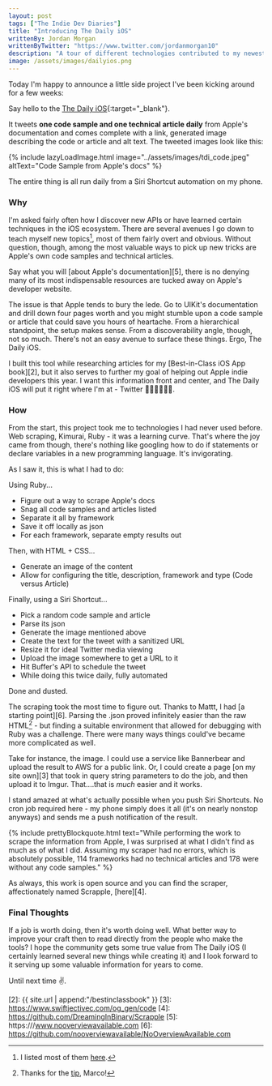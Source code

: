 ```yaml
---
layout: post
tags: ["The Indie Dev Diaries"]
title: "Introducing The Daily iOS"
writtenBy: Jordan Morgan
writtenByTwitter: "https://www.twitter.com/jordanmorgan10"
description: "A tour of different technologies contributed to my newest mini project, The Daily iOS."
image: /assets/images/dailyios.png
---
```


Today I'm happy to announce a little side project I've been kicking around for a few weeks:

Say hello to the [The Daily iOS][1]{:target="_blank"}. 

It tweets **one code sample and one technical article daily** from Apple's documentation and comes complete with a link, generated image describing the code or article and alt text. The tweeted images look like this:

{% include lazyLoadImage.html image="../assets/images/tdi_code.jpeg" altText="Code Sample from Apple's docs" %}

The entire thing is all run daily from a Siri Shortcut automation on my phone.

### Why
I'm asked fairly often how I discover new APIs or have learned certain techniques in the iOS ecosystem. There are several avenues I go down to teach myself new topics[^1], most of them fairly overt and obvious. Without question, though, among the most valuable ways to pick up new tricks are Apple's own code samples and technical articles.   

Say what you will [about Apple's documentation][5], there is no denying many of its most indispensable resources are tucked away on Apple's developer website. 

The issue is that Apple tends to bury the lede. Go to UIKit's documentation and drill down four pages worth and you might stumble upon a code sample or article that could save you hours of heartache. From a hierarchical standpoint, the setup makes sense. From a discoverability angle, though, not so much. There's not an easy avenue to surface these things. Ergo, The Daily iOS.

I built this tool while researching articles for my [Best-in-Class iOS App book][2], but it also serves to further my goal of helping out Apple indie developers this year. I want this information front and center, and The Daily iOS will put it right where I'm at - Twitter 🤦🏻‍♂️🤷🏻‍♂️. 

### How
From the start, this project took me to technologies I had never used before. Web scraping, Kimurai, Ruby - it was a learning curve. That's where the joy came from though, there's nothing like googling how to do if statements or declare variables in a new programming language. It's invigorating. 

As I saw it, this is what I had to do:

<span class="font-mono font-bold">Using Ruby...</span>
- Figure out a way to scrape Apple's docs
- Snag all code samples and articles listed
- Separate it all by framework
- Save it off locally as json
- For each framework, separate empty results out

<span class="font-mono font-bold">Then, with HTML + CSS...</span>
- Generate an image of the content
- Allow for configuring the title, description, framework and type (Code versus Article)

<span class="font-mono font-bold">Finally, using a Siri Shortcut...</span>
- Pick a random code sample and article
- Parse its json
- Generate the image mentioned above
- Create the text for the tweet with a sanitized URL
- Resize it for ideal Twitter media viewing
- Upload the image somewhere to get a URL to it
- Hit Buffer's API to schedule the tweet
- While doing this twice daily, fully automated

Done and dusted.

The scraping took the most time to figure out. Thanks to Mattt, I had [a starting point][6]. Parsing the .json proved infinitely easier than the raw HTML[^2] - but finding a suitable environment that allowed for debugging with Ruby was a challenge. There were many ways things could've became more complicated as well.

Take for instance, the image. I could use a service like Bannerbear and upload the result to AWS for a public link. Or, I could create a page [on my site own][3] that took in query string parameters to do the job, and then upload it to Imgur. That....that is _much_ easier and it works.

I stand amazed at what's actually possible when you push Siri Shortcuts. No cron job required here - my phone simply does it all (it's on nearly nonstop anyways) and sends me a push notification of the result. 

{% include prettyBlockquote.html text="While performing the work to scrape the information from Apple, I was surprised at what I didn't find as much as of what I did. Assuming my scraper had no errors, which is absolutely possible, 114 frameworks had no technical articles and 178 were without any code samples." %}

As always, this work is open source and you can find the scraper, affectionately named Scrapple, [here][4].

### Final Thoughts
If a job is worth doing, then it's worth doing well. What better way to improve your craft then to read directly from the people who make the tools? I hope the community gets some true value from The Daily iOS (I certainly learned several new things while creating it) and I look forward to it serving up some valuable information for years to come.

Until next time ✌️.

[1]: https://www.twitter.com/thedailyios
[2]: {{ site.url | append:"/bestinclassbook" }}
[3]: https://www.swiftjectivec.com/og_gen/code
[4]: https://github.com/DreamingInBinary/Scrapple
[5]: https:///www.nooverviewavailable.com
[6]: https://github.com/nooverviewavailable/NoOverviewAvailable.com

[^1]: I listed most of them <a href="https://twitter.com/JordanMorgan10/status/1368221163546152961?s=20">here</a>.
[^2]: Thanks for the <a href="https://twitter.com/marcoroth_/status/1367993064183242754?s=20">tip</a>, Marco!